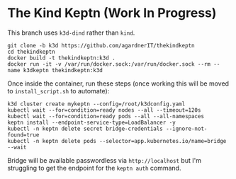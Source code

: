 # The Kind Keptn (Work In Progress)

This branch uses `k3d-dind` rather than `kind`.

```
git clone -b k3d https://github.com/agardnerIT/thekindkeptn
cd thekindkeptn
docker build -t thekindkeptn:k3d .
docker run -it -v /var/run/docker.sock:/var/run/docker.sock --rm --name k3dkeptn thekindkeptn:k3d
```

Once inside the container, run these steps (once working this will be moved to `install_script.sh` to automate):
```
k3d cluster create mykeptn --config=/root/k3dconfig.yaml
kubectl wait --for=condition=ready nodes --all --timeout=120s
kubectl wait --for=condition=ready pods --all --all-namespaces
keptn install --endpoint-service-type=LoadBalancer -y
kubectl -n keptn delete secret bridge-credentials --ignore-not-found=true
kubectl -n keptn delete pods --selector=app.kubernetes.io/name=bridge --wait
```

Bridge will be available passwordless via `http://localhost` but I'm struggling to get the endpoint for the `keptn auth` command.
